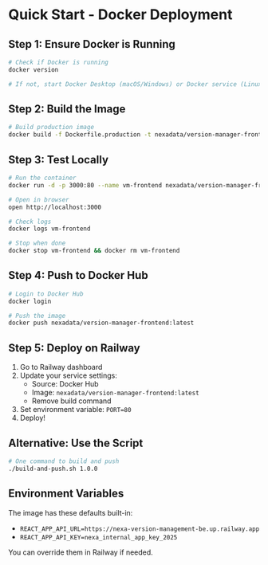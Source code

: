 # Quick Start - Docker Deployment

## Step 1: Ensure Docker is Running
```bash
# Check if Docker is running
docker version

# If not, start Docker Desktop (macOS/Windows) or Docker service (Linux)
```

## Step 2: Build the Image
```bash
# Build production image
docker build -f Dockerfile.production -t nexadata/version-manager-frontend:latest .
```

## Step 3: Test Locally
```bash
# Run the container
docker run -d -p 3000:80 --name vm-frontend nexadata/version-manager-frontend:latest

# Open in browser
open http://localhost:3000

# Check logs
docker logs vm-frontend

# Stop when done
docker stop vm-frontend && docker rm vm-frontend
```

## Step 4: Push to Docker Hub
```bash
# Login to Docker Hub
docker login

# Push the image
docker push nexadata/version-manager-frontend:latest
```

## Step 5: Deploy on Railway
1. Go to Railway dashboard
2. Update your service settings:
   - Source: Docker Hub
   - Image: `nexadata/version-manager-frontend:latest`
   - Remove build command
3. Set environment variable: `PORT=80`
4. Deploy!

## Alternative: Use the Script
```bash
# One command to build and push
./build-and-push.sh 1.0.0
```

## Environment Variables
The image has these defaults built-in:
- `REACT_APP_API_URL=https://nexa-version-management-be.up.railway.app`
- `REACT_APP_API_KEY=nexa_internal_app_key_2025`

You can override them in Railway if needed.